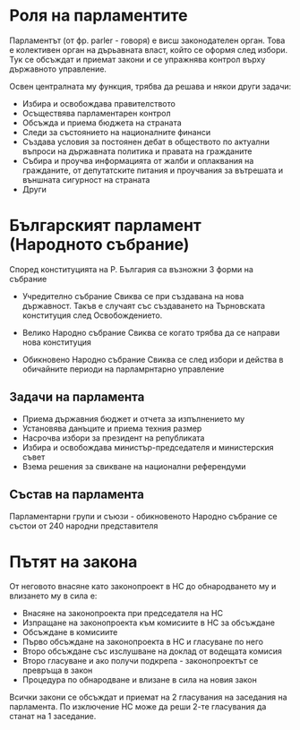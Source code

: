 # Роля на парламентите
Парламентът (от фр. parler - говоря) е висш законодателен орган. Това е колективен 
орган на дърьавната власт, който се оформя след избори. Тук се обсъждат и приемат 
закони и се упражнява контрол върху държавното управление.

Освен централната му функция, трябва да решава и някои други задачи:
- Избира и освобождава правителството
- Осъществява парламентарен контрол
- Обсъжда и приема бюджета на страната
- Следи за състоянието на националните финанси
- Създава условия за постоянен дебат в обществото по актуални въпроси на държавната 
политика и правата на гражданите
- Събира и проучва информацията от жалби и оплаквания на гражданите, от депутатските 
питания и проучвания за вътрешата и външната сигурност на страната
- Други

# Българският парламент (Народното събрание)
Според конституцията на Р. България са възножни 3 форми на събрание
- Учредително събрание
Свиква се при създавана на нова държавност. Такъв е случаят със създаването на 
Търновската конституция след Освобождението.

- Велико Народно събрание
Свиква се когато трябва да се направи нова конституция

- Обикновено Народно събрание
Свиква се след избори и действа в обичайните периоди на парламрнтарно управление

## Задачи на парламента
- Приема държавния бюджет и отчета за изпълнението му
- Установява данъците и приема техния размер
- Насрочва избори за президент на републиката
- Избира и освобождава министър-председателя и министерския съвет
- Взема решения за свикване на национални референдуми

## Състав на парламента
Парламентарни групи и съюзи - обикновеното Народно събрание се състои от 240 
народни представителя

# Пътят на закона
От неговото внасяне като законопроект в НС до обнародването му и влизането му в сила 
е:
- Внасяне на законопроекта при председателя на НС
- Изпращане на законопроекта към комисиите в НС за обсъждане
- Обсъждане в комисиите
- Първо обсъждане на законопроекта в НС и гласуване по него
- Второ обсъждане със изслушване на доклад от водещата комисия
- Второ гласуване и ако получи подкрепа - законопроектът се превръща в закон
- Процедура по обнародване и влизане в сила на новия закон

Всички закони се обсъждат и приемат на 2 гласувания на заседания на парламента. По 
изключение НС може да реши 2-те гласувания да станат на 1 заседание.